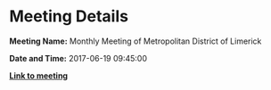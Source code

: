 # Meeting Details

**Meeting Name:** Monthly Meeting of Metropolitan District of Limerick

**Date and Time:** 2017-06-19 09:45:00

**<a href="https://www.limerick.ie/council/whats-on/monthly-meeting-metropolitan-district-limerick-1" target="_blank">Link to meeting</a>**
